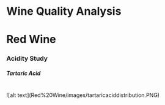 # Wine Quality Analysis
# Red Wine 
<h3> Acidity Study </h3>
<h5> Tartaric Acid </h5>
<br>![alt text](Red%20Wine/images/tartaricaciddistribution.PNG)<br>
